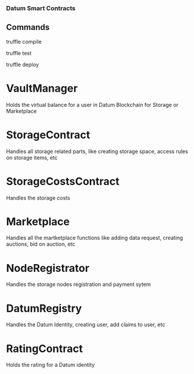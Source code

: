 ### Datum Smart Contracts

## Commands

truffle compile

truffle test

truffle deploy

# VaultManager
Holds the virtual balance for a user in Datum Blockchain for Storage or Marketplace

# StorageContract
Handles all storage related parts, like creating storage space, access rules on storage items, etc

# StorageCostsContract
Handles the storage costs 

# Marketplace
Handles all the martketplace functions like adding data request, creating auctions, bid on auction, etc

# NodeRegistrator
Handles the storage nodes registration and payment sytem

# DatumRegistry
Handles the Datum Identity, creating user, add claims to user, etc

# RatingContract
Holds the rating for a Datum identity





